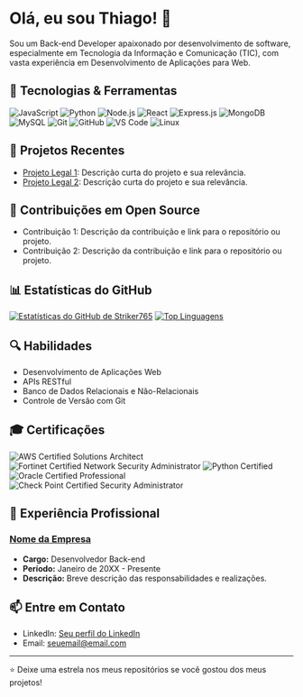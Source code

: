 # Olá, eu sou Thiago! 👋

Sou um Back-end Developer apaixonado por desenvolvimento de software, especialmente em Tecnologia da Informação e Comunicação (TIC), com vasta experiência em Desenvolvimento de Aplicações para Web.

## 🔧 Tecnologias & Ferramentas

![JavaScript](https://img.shields.io/badge/-JavaScript-F7DF1E?style=flat-square&logo=javascript&logoColor=black)
![Python](https://img.shields.io/badge/-Python-3776AB?style=flat-square&logo=python&logoColor=white)
![Node.js](https://img.shields.io/badge/-Node.js-339933?style=flat-square&logo=node.js&logoColor=white)
![React](https://img.shields.io/badge/-React-61DAFB?style=flat-square&logo=react&logoColor=white)
![Express.js](https://img.shields.io/badge/-Express.js-000000?style=flat-square&logo=express&logoColor=white)
![MongoDB](https://img.shields.io/badge/-MongoDB-47A248?style=flat-square&logo=mongodb&logoColor=white)
![MySQL](https://img.shields.io/badge/-MySQL-4479A1?style=flat-square&logo=mysql&logoColor=white)
![Git](https://img.shields.io/badge/-Git-F05032?style=flat-square&logo=git&logoColor=white)
![GitHub](https://img.shields.io/badge/-GitHub-181717?style=flat-square&logo=github&logoColor=white)
![VS Code](https://img.shields.io/badge/-VS%20Code-007ACC?style=flat-square&logo=visual-studio-code&logoColor=white)
![Linux](https://img.shields.io/badge/-Linux-FCC624?style=flat-square&logo=linux&logoColor=black)

## 🚀 Projetos Recentes

- [Projeto Legal 1](https://github.com/striker765/projeto-legal-1): Descrição curta do projeto e sua relevância.
- [Projeto Legal 2](https://github.com/striker765/projeto-legal-2): Descrição curta do projeto e sua relevância.

## 🌱 Contribuições em Open Source

- Contribuição 1: Descrição da contribuição e link para o repositório ou projeto.
- Contribuição 2: Descrição da contribuição e link para o repositório ou projeto.

## 📊 Estatísticas do GitHub

[![Estatísticas do GitHub de Striker765](https://github-readme-stats.vercel.app/api?username=striker765&show_icons=true&theme=algolia)](https://github.com/striker765)
[![Top Linguagens](https://github-readme-stats.vercel.app/api/top-langs/?username=striker765&layout=compact&theme=algolia)](https://github.com/striker765)

## 🔍 Habilidades

- Desenvolvimento de Aplicações Web
- APIs RESTful
- Banco de Dados Relacionais e Não-Relacionais
- Controle de Versão com Git

## 🎓 Certificações

![AWS Certified Solutions Architect](https://img.shields.io/badge/AWS-Certified_Solutions_Architect-yellow?style=flat-square&logo=amazon-aws&logoColor=white)
![Fortinet Certified Network Security Administrator](https://img.shields.io/badge/Fortinet-Certified_Network_Security_Administrator-red?style=flat-square&logo=fortinet&logoColor=white)
![Python Certified](https://img.shields.io/badge/Python-Certified-blue?style=flat-square&logo=python&logoColor=white)
![Oracle Certified Professional](https://img.shields.io/badge/Oracle-Certified_Professional-orange?style=flat-square&logo=oracle&logoColor=white)
![Check Point Certified Security Administrator](https://img.shields.io/badge/Check_Point-Certified_Security_Administrator-blueviolet?style=flat-square&logo=check-point&logoColor=white)

## 📜 Experiência Profissional

### [Nome da Empresa](https://www.linkedin.com/)

- **Cargo:** Desenvolvedor Back-end
- **Período:** Janeiro de 20XX - Presente
- **Descrição:** Breve descrição das responsabilidades e realizações.

## 📫 Entre em Contato

- LinkedIn: [Seu perfil do LinkedIn](https://www.linkedin.com/)
- Email: seuemail@email.com

---

⭐️ Deixe uma estrela nos meus repositórios se você gostou dos meus projetos!
